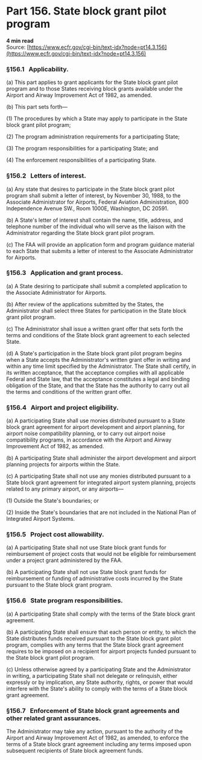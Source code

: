# Part 156. State block grant pilot program
**4 min read**  
Source: [https://www.ecfr.gov/cgi-bin/text-idx?node=pt14.3.156](https://www.ecfr.gov/cgi-bin/text-idx?node=pt14.3.156)

### §156.1   Applicability.

(a) This part applies to grant applicants for the State block grant pilot program and to those States receiving block grants available under the Airport and Airway Improvement Act of 1982, as amended.

(b) This part sets forth—

(1) The procedures by which a State may apply to participate in the State block grant pilot program;

(2) The program administration requirements for a participating State;

(3) The program responsibilities for a participating State; and

(4) The enforcement responsibilities of a participating State.

### §156.2   Letters of interest.

(a) Any state that desires to participate in the State block grant pilot program shall submit a letter of interest, by November 30, 1988, to the Associate Administrator for Airports, Federal Aviation Administration, 800 Independence Avenue SW., Room 1000E, Washington, DC 20591.

(b) A State's letter of interest shall contain the name, title, address, and telephone number of the individual who will serve as the liaison with the Administrator regarding the State block grant pilot program.

(c) The FAA will provide an application form and program guidance material to each State that submits a letter of interest to the Associate Administrator for Airports.

### §156.3   Application and grant process.

(a) A State desiring to participate shall submit a completed application to the Associate Administrator for Airports.

(b) After review of the applications submitted by the States, the Administrator shall select three States for participation in the State block grant pilot program.

(c) The Administrator shall issue a written grant offer that sets forth the terms and conditions of the State block grant agreement to each selected State.

(d) A State's participation in the State block grant pilot program begins when a State accepts the Administrator's written grant offer in writing and within any time limit specified by the Administrator. The State shall certify, in its written acceptance, that the acceptance complies with all applicable Federal and State law, that the acceptance constitutes a legal and binding obligation of the State, and that the State has the authority to carry out all the terms and conditions of the written grant offer.

### §156.4   Airport and project eligibility.

(a) A participating State shall use monies distributed pursuant to a State block grant agreement for airport development and airport planning, for airport noise compatibility planning, or to carry out airport noise compatibility programs, in accordance with the Airport and Airway Improvement Act of 1982, as amended.

(b) A participating State shall administer the airport development and airport planning projects for airports within the State.

(c) A participating State shall not use any monies distributed pursuant to a State block grant agreement for integrated airport system planning, projects related to any primary airport, or any airports—

(1) Outside the State's boundaries; or

(2) Inside the State's boundaries that are not included in the National Plan of Integrated Airport Systems.

### §156.5   Project cost allowability.

(a) A participating State shall not use State block grant funds for reimbursement of project costs that would not be eligible for reimbursement under a project grant administered by the FAA.

(b) A participating State shall not use State block grant funds for reimbursement or funding of administrative costs incurred by the State pursuant to the State block grant program.

### §156.6   State program responsibilities.

(a) A participating State shall comply with the terms of the State block grant agreement.

(b) A participating State shall ensure that each person or entity, to which the State distributes funds received pursuant to the State block grant pilot program, complies with any terms that the State block grant agreement requires to be imposed on a recipient for airport projects funded pursuant to the State block grant pilot program.

(c) Unless otherwise agreed by a participating State and the Administrator in writing, a participating State shall not delegate or relinquish, either expressly or by implication, any State authority, rights, or power that would interfere with the State's ability to comply with the terms of a State block grant agreement.

### §156.7   Enforcement of State block grant agreements and other related grant assurances.

The Administrator may take any action, pursuant to the authority of the Airport and Airway Improvement Act of 1982, as amended, to enforce the terms of a State block grant agreement including any terms imposed upon subsequent recipients of State block agreement funds.